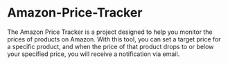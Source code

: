 # Amazon-Price-Tracker

The Amazon Price Tracker is a project designed to help you monitor the prices of products on Amazon. With this tool, you can set a target price for a specific product, and when the price of that product drops to or below your specified price, you will receive a notification via email.
